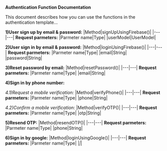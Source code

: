 **Authentication Function Documentation**  
 

This document describes how you can use the functions in the authentication template…  


**1)User sign up by email & password:**
|Method|signUpUsingFirebase()|
|---|---|
**Request parmeters:**
|Parmeter name|Type|
|userModel|UserModel|

**2)User sign in by email & password:**
|Method|loginUsingFirebase()|
|---|---|
**Request parmeters:**
|Parmeter name|Type|
|email|String|
|password|String|



**3)Reset password by email:**
|Method|resetPassword()|
|---|---|
**Request parmeters:**
|Parmeter name|Type|
|email|String|



**4)Sign in by phone number:**

*4.1)Request a mobile  verification:*
|Method|verifyPhone()|
|---|---|
**Request parmeters:**
|Parmeter name|Type|
|phone|String|

*4.2)Confirm a mobile verification:*
|Method|verifyOTP()|
|---|---|
**Request parmeters:**
|Parmeter name|Type|
|otp|String|

**5)Resend OTP:**
|Method|resendOTP()|
|---|---|
**Request parmeters:**
|Parmeter name|Type|
|phone|String|

**6)Sign in by google:**
|Method|loginUsingGoogle()|
|---|---|
**Request parmeters:**
|Parmeter name|Type|
|_|_|

